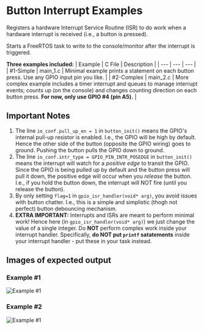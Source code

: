 # Button Interrupt Examples

Registers a hardware Interrupt Service Routine (ISR) to do work when a hardware interrupt is received (i.e., a button is pressed).

Starts a FreeRTOS task to write to the console/monitor after the interrupt is triggered.

**Three examples included:**
| Example | C File | Description |
| --- | --- | --- |
| #1-Simple | main_1.c | Minimal example prints a statement on each button press. Use any GPIO input pin you like. |
| #2-Complex | main_2.c | More complex example includes a timer interrupt and queues to manage interrupt events; counts up (on the console) and changes counting direction on each button press. **For now, only use GPIO #4 (pin A5).**  |

## Important Notes  
1. The line `io_conf.pull_up_en = 1` in `button_init()` means the GPIO's internal pull-up resistor is enabled. I.e., the GPIO will be high by default. Hence the other side of the button (opposite the GPIO wiring) goes to ground. Pushing the button pulls the GPIO down to ground. 
2. The line `io_conf.intr_type = GPIO_PIN_INTR_POSEDGE` in `button_init()` means the interrupt will watch for a *positive edge* to transit the GPIO. Since the GPIO is being pulled up by default and the button press will pull it down, the positive edge will occur when you *release* the button. I.e., if you hold the button down, the interrupt will NOT fire (until you release the button). 
3. By only setting `flag=1` in `gpio_isr_handler(void* arg)`, you avoid issues with button chatter. I.e., this is a simple and simplistic (thogh not perfect) button debouncing mechanism.
4. **EXTRA IMPORTANT:** Interrupts and ISRs are meant to perform minimal work! Hence here (in `gpio_isr_handler(void* arg)`) we just change the value of a single integer. Do **NOT** perform complex work inside your interrupt handler. Specifically, **do NOT put `printf` satatements** inside your interrupt handler - put these in your task instead. 

## Images of expected output

### Example #1
![Example #1](/images/ex1.png)

### Example #2
![Example #1](/images/ex2.png)